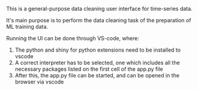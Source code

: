 This is a general-purpose data cleaning user interface for time-series data.

It's main purpose is to perform the data cleaning task of the preparation of ML training data.

Running the UI can be done through VS-code, where:
1) The python and shiny for python extensions need to be installed to vscode
2) A correct interpreter has to be selected, one which includes all the necessary packages listed on the first cell of the app.py file
3) After this, the app.py file can be started, and can be opened in the browser via vscode
